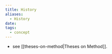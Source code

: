 ```yaml
---
title: History
aliases:
  - History
date: 
tags:
  - concept
---
```

- see [[theses-on-method|Theses on Method]].
